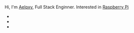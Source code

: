 Hi,
I'm
<a href="https://titter.com/aelpxy">Aelpxy</a>, Full Stack Enginner.
Interested in <a href="https://raspberrypi.org">Raspberry Pi</a>

<ul>
<li></li>
<li></li>
<li></li>
</ul>